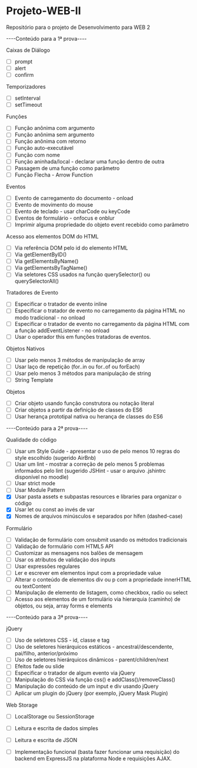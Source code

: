 # Projeto-WEB-II
Repositório para o projeto de Desenvolvimento para WEB 2

----Conteúdo para a 1ª prova----

Caixas de Diálogo

- [ ] prompt
- [ ] alert
- [ ] confirm

Temporizadores

- [ ] setInterval
- [ ] setTimeout

Funções

- [ ] Função anônima com argumento
- [ ] Função anônima sem argumento
- [ ] Função anônima com retorno
- [ ] Função auto-executável
- [ ] Função com nome
- [ ] Função aninhada/local - declarar uma função dentro de outra
- [ ] Passagem de uma função como parâmetro
- [ ] Função Flecha - Arrow Function

Eventos

- [ ] Evento de carregamento do documento - onload
- [ ] Evento de movimento do mouse
- [ ] Evento de teclado - usar charCode ou keyCode
- [ ] Eventos de formulário - onfocus e onblur
- [ ] Imprimir alguma propriedade do objeto event recebido como parâmetro 

Acesso aos elementos DOM do HTML

- [ ] Via referência DOM pelo id do elemento HTML
- [ ] Via getElementByID()
- [ ] Via getElementsByName()
- [ ] Via getElementsByTagName()
- [ ] Via seletores CSS usados na função querySelector() ou querySelectorAll()

Tratadores de Evento

- [ ] Especificar o tratador de evento inline
- [ ] Especificar o tratador de evento no carregamento da página HTML no modo tradicional - no onload
- [ ] Especificar o tratador de evento no carregamento da página HTML com a função addEventListener - no onload
- [ ] Usar o operador this em funções tratadoras de eventos.

Objetos Nativos

- [ ] Usar pelo menos 3 métodos de manipulação de array
- [ ] Usar laço de repetição (for..in ou for..of ou forEach)
- [ ] Usar pelo menos 3 métodos para manipulação de string
- [ ] String Template

Objetos

- [ ] Criar objeto usando função construtora ou notação literal
- [ ] Criar objetos a partir da definição de classes do ES6
- [ ] Usar herança prototipal nativa ou herança de classes do ES6

----Conteúdo para a 2ª prova----

Qualidade do código

- [ ] Usar um Style Guide - apresentar o uso de pelo menos 10 regras do style escolhido (sugerido AirBnb)
- [ ] Usar um lint - mostrar a correção de pelo menos 5 problemas informados pelo lint (sugerido JSHint - usar o arquivo .jshintrc disponível no moodle)
- [ ] Usar strict mode
- [ ] Usar Module Pattern
- [x] Usar pasta assets e subpastas resources e libraries para organizar o código
- [x] Usar let ou const ao invés de var
- [x] Nomes de arquivos minúsculos e separados por hífen (dashed-case)

Formulário

- [ ] Validação de formulário com onsubmit usando os métodos tradicionais
- [ ] Validação de formulário com HTML5 API
- [ ] Customizar as mensagens nos balões de mensagem
- [ ] Usar os atributos de validação dos inputs
- [ ] Usar expressões regulares
- [ ] Ler e escrever em elementos input com a propriedade value
- [ ] Alterar o conteúdo de elementos div ou p com a propriedade innerHTML ou textContent
- [ ] Manipulação de elemento de listagem, como checkbox, radio ou select
- [ ] Acesso aos elementos de um formulário via hierarquia (caminho) de objetos, ou seja, array forms e elements

----Conteúdo para a 3ª prova----

jQuery

- [ ] Uso de seletores CSS - id, classe e tag
- [ ] Uso de seletores hierárquicos estáticos - ancestral/descendente, pai/filho, anterior/próximo
- [ ] Uso de seletores hierárquicos dinâmicos - parent/children/next
- [ ] Efeitos fade ou slide
- [ ] Especificar o tratador de algum evento via jQuery
- [ ] Manipulação do CSS via função css() e addClass()/removeClass()
- [ ] Manipulação do conteúdo de um input e div usando jQuery
- [ ] Aplicar um plugin do jQuery (por exemplo, jQuery Mask Plugin)

Web Storage

- [ ] LocalStorage ou SessionStorage
- [ ] Leitura e escrita de dados simples
- [ ] Leitura e escrita de JSON

- [ ] Implementação funcional (basta fazer funcionar uma requisição) do backend em ExpressJS na plataforma Node e requisições AJAX.
